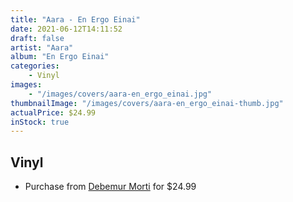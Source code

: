 ```yaml
---
title: "Aara - En Ergo Einai"
date: 2021-06-12T14:11:52
draft: false
artist: "Aara"
album: "En Ergo Einai"
categories:
    - Vinyl
images:
    - "/images/covers/aara-en_ergo_einai.jpg"
thumbnailImage: "/images/covers/aara-en_ergo_einai-thumb.jpg"
actualPrice: $24.99
inStock: true
---
```


## Vinyl
* Purchase from [Debemur Morti](https://debemurmorti.aisamerch.com/item/98666) for $24.99
